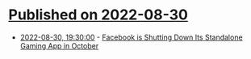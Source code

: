 # [Published on 2022-08-30](index.md)

* [2022-08-30, 19:30:00](https://tech.slashdot.org/story/22/08/30/1858213/facebook-is-shutting-down-its-standalone-gaming-app-in-october?utm_source=rss1.0mainlinkanon&utm_medium=feed) - [Facebook is Shutting Down Its Standalone Gaming App in October](https://tech.slashdot.org/story/22/08/30/1858213/facebook-is-shutting-down-its-standalone-gaming-app-in-october?utm_source=rss1.0mainlinkanon&utm_medium=feed)
